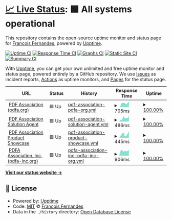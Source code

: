 # [📈 Live Status](https://fernanfs.github.io/www.pdfa.org-monitoring): <!--live status--> **🟩 All systems operational**

This repository contains the open-source uptime monitor and status page for [Francois Fernandes](https://fernanfs.github.io/www.pdfa.org-monitoring), powered by [Upptime](https://github.com/upptime/upptime).

[![Uptime CI](https://github.com/fernanfs/www.pdfa.org-monitoring/workflows/Uptime%20CI/badge.svg)](https://github.com/fernanfs/www.pdfa.org-monitoring/actions?query=workflow%3A%22Uptime+CI%22)
[![Response Time CI](https://github.com/fernanfs/www.pdfa.org-monitoring/workflows/Response%20Time%20CI/badge.svg)](https://github.com/fernanfs/www.pdfa.org-monitoring/actions?query=workflow%3A%22Response+Time+CI%22)
[![Graphs CI](https://github.com/fernanfs/www.pdfa.org-monitoring/workflows/Graphs%20CI/badge.svg)](https://github.com/fernanfs/www.pdfa.org-monitoring/actions?query=workflow%3A%22Graphs+CI%22)
[![Static Site CI](https://github.com/fernanfs/www.pdfa.org-monitoring/workflows/Static%20Site%20CI/badge.svg)](https://github.com/fernanfs/www.pdfa.org-monitoring/actions?query=workflow%3A%22Static+Site+CI%22)
[![Summary CI](https://github.com/fernanfs/www.pdfa.org-monitoring/workflows/Summary%20CI/badge.svg)](https://github.com/fernanfs/www.pdfa.org-monitoring/actions?query=workflow%3A%22Summary+CI%22)

With [Upptime](https://upptime.js.org), you can get your own unlimited and free uptime monitor and status page, powered entirely by a GitHub repository. We use [Issues](https://github.com/fernanfs/www.pdfa.org-monitoring/issues) as incident reports, [Actions](https://github.com/fernanfs/www.pdfa.org-monitoring/actions) as uptime monitors, and [Pages](https://fernanfs.github.io/www.pdfa.org-monitoring) for the status page.

<!--start: status pages-->
<!-- This summary is generated by Upptime (https://github.com/upptime/upptime) -->
<!-- Do not edit this manually, your changes will be overwritten -->
<!-- prettier-ignore -->
| URL | Status | History | Response Time | Uptime |
| --- | ------ | ------- | ------------- | ------ |
| <img alt="" src="https://icons.duckduckgo.com/ip3/www.pdfa.org.ico" height="13"> [PDF Association (pdfa.org)](https://www.pdfa.org) | 🟩 Up | [pdf-association-pdfa-org.yml](https://github.com/fernanfs/www.pdfa.org-monitoring/commits/HEAD/history/pdf-association-pdfa-org.yml) | <details><summary><img alt="Response time graph" src="./graphs/pdf-association-pdfa-org/response-time-week.png" height="20"> 705ms</summary><br><a href="https://status.pdfa.org/history/pdf-association-pdfa-org"><img alt="Response time 911" src="https://img.shields.io/endpoint?url=https%3A%2F%2Fraw.githubusercontent.com%2Ffernanfs%2Fwww.pdfa.org-monitoring%2FHEAD%2Fapi%2Fpdf-association-pdfa-org%2Fresponse-time.json"></a><br><a href="https://status.pdfa.org/history/pdf-association-pdfa-org"><img alt="24-hour response time 1015" src="https://img.shields.io/endpoint?url=https%3A%2F%2Fraw.githubusercontent.com%2Ffernanfs%2Fwww.pdfa.org-monitoring%2FHEAD%2Fapi%2Fpdf-association-pdfa-org%2Fresponse-time-day.json"></a><br><a href="https://status.pdfa.org/history/pdf-association-pdfa-org"><img alt="7-day response time 705" src="https://img.shields.io/endpoint?url=https%3A%2F%2Fraw.githubusercontent.com%2Ffernanfs%2Fwww.pdfa.org-monitoring%2FHEAD%2Fapi%2Fpdf-association-pdfa-org%2Fresponse-time-week.json"></a><br><a href="https://status.pdfa.org/history/pdf-association-pdfa-org"><img alt="30-day response time 794" src="https://img.shields.io/endpoint?url=https%3A%2F%2Fraw.githubusercontent.com%2Ffernanfs%2Fwww.pdfa.org-monitoring%2FHEAD%2Fapi%2Fpdf-association-pdfa-org%2Fresponse-time-month.json"></a><br><a href="https://status.pdfa.org/history/pdf-association-pdfa-org"><img alt="1-year response time 883" src="https://img.shields.io/endpoint?url=https%3A%2F%2Fraw.githubusercontent.com%2Ffernanfs%2Fwww.pdfa.org-monitoring%2FHEAD%2Fapi%2Fpdf-association-pdfa-org%2Fresponse-time-year.json"></a></details> | <details><summary><a href="https://status.pdfa.org/history/pdf-association-pdfa-org">100.00%</a></summary><a href="https://status.pdfa.org/history/pdf-association-pdfa-org"><img alt="All-time uptime 99.93%" src="https://img.shields.io/endpoint?url=https%3A%2F%2Fraw.githubusercontent.com%2Ffernanfs%2Fwww.pdfa.org-monitoring%2FHEAD%2Fapi%2Fpdf-association-pdfa-org%2Fuptime.json"></a><br><a href="https://status.pdfa.org/history/pdf-association-pdfa-org"><img alt="24-hour uptime 100.00%" src="https://img.shields.io/endpoint?url=https%3A%2F%2Fraw.githubusercontent.com%2Ffernanfs%2Fwww.pdfa.org-monitoring%2FHEAD%2Fapi%2Fpdf-association-pdfa-org%2Fuptime-day.json"></a><br><a href="https://status.pdfa.org/history/pdf-association-pdfa-org"><img alt="7-day uptime 100.00%" src="https://img.shields.io/endpoint?url=https%3A%2F%2Fraw.githubusercontent.com%2Ffernanfs%2Fwww.pdfa.org-monitoring%2FHEAD%2Fapi%2Fpdf-association-pdfa-org%2Fuptime-week.json"></a><br><a href="https://status.pdfa.org/history/pdf-association-pdfa-org"><img alt="30-day uptime 100.00%" src="https://img.shields.io/endpoint?url=https%3A%2F%2Fraw.githubusercontent.com%2Ffernanfs%2Fwww.pdfa.org-monitoring%2FHEAD%2Fapi%2Fpdf-association-pdfa-org%2Fuptime-month.json"></a><br><a href="https://status.pdfa.org/history/pdf-association-pdfa-org"><img alt="1-year uptime 99.93%" src="https://img.shields.io/endpoint?url=https%3A%2F%2Fraw.githubusercontent.com%2Ffernanfs%2Fwww.pdfa.org-monitoring%2FHEAD%2Fapi%2Fpdf-association-pdfa-org%2Fuptime-year.json"></a></details>
| <img alt="" src="https://icons.duckduckgo.com/ip3/www.pdfa.org.ico" height="13"> [PDF Association Solution Agent](https://www.pdfa.org/solution-agent/) | 🟩 Up | [pdf-association-solution-agent.yml](https://github.com/fernanfs/www.pdfa.org-monitoring/commits/HEAD/history/pdf-association-solution-agent.yml) | <details><summary><img alt="Response time graph" src="./graphs/pdf-association-solution-agent/response-time-week.png" height="20"> 486ms</summary><br><a href="https://status.pdfa.org/history/pdf-association-solution-agent"><img alt="Response time 873" src="https://img.shields.io/endpoint?url=https%3A%2F%2Fraw.githubusercontent.com%2Ffernanfs%2Fwww.pdfa.org-monitoring%2FHEAD%2Fapi%2Fpdf-association-solution-agent%2Fresponse-time.json"></a><br><a href="https://status.pdfa.org/history/pdf-association-solution-agent"><img alt="24-hour response time 803" src="https://img.shields.io/endpoint?url=https%3A%2F%2Fraw.githubusercontent.com%2Ffernanfs%2Fwww.pdfa.org-monitoring%2FHEAD%2Fapi%2Fpdf-association-solution-agent%2Fresponse-time-day.json"></a><br><a href="https://status.pdfa.org/history/pdf-association-solution-agent"><img alt="7-day response time 486" src="https://img.shields.io/endpoint?url=https%3A%2F%2Fraw.githubusercontent.com%2Ffernanfs%2Fwww.pdfa.org-monitoring%2FHEAD%2Fapi%2Fpdf-association-solution-agent%2Fresponse-time-week.json"></a><br><a href="https://status.pdfa.org/history/pdf-association-solution-agent"><img alt="30-day response time 909" src="https://img.shields.io/endpoint?url=https%3A%2F%2Fraw.githubusercontent.com%2Ffernanfs%2Fwww.pdfa.org-monitoring%2FHEAD%2Fapi%2Fpdf-association-solution-agent%2Fresponse-time-month.json"></a><br><a href="https://status.pdfa.org/history/pdf-association-solution-agent"><img alt="1-year response time 897" src="https://img.shields.io/endpoint?url=https%3A%2F%2Fraw.githubusercontent.com%2Ffernanfs%2Fwww.pdfa.org-monitoring%2FHEAD%2Fapi%2Fpdf-association-solution-agent%2Fresponse-time-year.json"></a></details> | <details><summary><a href="https://status.pdfa.org/history/pdf-association-solution-agent">100.00%</a></summary><a href="https://status.pdfa.org/history/pdf-association-solution-agent"><img alt="All-time uptime 99.93%" src="https://img.shields.io/endpoint?url=https%3A%2F%2Fraw.githubusercontent.com%2Ffernanfs%2Fwww.pdfa.org-monitoring%2FHEAD%2Fapi%2Fpdf-association-solution-agent%2Fuptime.json"></a><br><a href="https://status.pdfa.org/history/pdf-association-solution-agent"><img alt="24-hour uptime 100.00%" src="https://img.shields.io/endpoint?url=https%3A%2F%2Fraw.githubusercontent.com%2Ffernanfs%2Fwww.pdfa.org-monitoring%2FHEAD%2Fapi%2Fpdf-association-solution-agent%2Fuptime-day.json"></a><br><a href="https://status.pdfa.org/history/pdf-association-solution-agent"><img alt="7-day uptime 100.00%" src="https://img.shields.io/endpoint?url=https%3A%2F%2Fraw.githubusercontent.com%2Ffernanfs%2Fwww.pdfa.org-monitoring%2FHEAD%2Fapi%2Fpdf-association-solution-agent%2Fuptime-week.json"></a><br><a href="https://status.pdfa.org/history/pdf-association-solution-agent"><img alt="30-day uptime 100.00%" src="https://img.shields.io/endpoint?url=https%3A%2F%2Fraw.githubusercontent.com%2Ffernanfs%2Fwww.pdfa.org-monitoring%2FHEAD%2Fapi%2Fpdf-association-solution-agent%2Fuptime-month.json"></a><br><a href="https://status.pdfa.org/history/pdf-association-solution-agent"><img alt="1-year uptime 99.93%" src="https://img.shields.io/endpoint?url=https%3A%2F%2Fraw.githubusercontent.com%2Ffernanfs%2Fwww.pdfa.org-monitoring%2FHEAD%2Fapi%2Fpdf-association-solution-agent%2Fuptime-year.json"></a></details>
| <img alt="" src="https://icons.duckduckgo.com/ip3/www.pdfa.org.ico" height="13"> [PDF Association Product Showcase](https://www.pdfa.org/products/) | 🟩 Up | [pdf-association-product-showcase.yml](https://github.com/fernanfs/www.pdfa.org-monitoring/commits/HEAD/history/pdf-association-product-showcase.yml) | <details><summary><img alt="Response time graph" src="./graphs/pdf-association-product-showcase/response-time-week.png" height="20"> 445ms</summary><br><a href="https://status.pdfa.org/history/pdf-association-product-showcase"><img alt="Response time 802" src="https://img.shields.io/endpoint?url=https%3A%2F%2Fraw.githubusercontent.com%2Ffernanfs%2Fwww.pdfa.org-monitoring%2FHEAD%2Fapi%2Fpdf-association-product-showcase%2Fresponse-time.json"></a><br><a href="https://status.pdfa.org/history/pdf-association-product-showcase"><img alt="24-hour response time 795" src="https://img.shields.io/endpoint?url=https%3A%2F%2Fraw.githubusercontent.com%2Ffernanfs%2Fwww.pdfa.org-monitoring%2FHEAD%2Fapi%2Fpdf-association-product-showcase%2Fresponse-time-day.json"></a><br><a href="https://status.pdfa.org/history/pdf-association-product-showcase"><img alt="7-day response time 445" src="https://img.shields.io/endpoint?url=https%3A%2F%2Fraw.githubusercontent.com%2Ffernanfs%2Fwww.pdfa.org-monitoring%2FHEAD%2Fapi%2Fpdf-association-product-showcase%2Fresponse-time-week.json"></a><br><a href="https://status.pdfa.org/history/pdf-association-product-showcase"><img alt="30-day response time 520" src="https://img.shields.io/endpoint?url=https%3A%2F%2Fraw.githubusercontent.com%2Ffernanfs%2Fwww.pdfa.org-monitoring%2FHEAD%2Fapi%2Fpdf-association-product-showcase%2Fresponse-time-month.json"></a><br><a href="https://status.pdfa.org/history/pdf-association-product-showcase"><img alt="1-year response time 818" src="https://img.shields.io/endpoint?url=https%3A%2F%2Fraw.githubusercontent.com%2Ffernanfs%2Fwww.pdfa.org-monitoring%2FHEAD%2Fapi%2Fpdf-association-product-showcase%2Fresponse-time-year.json"></a></details> | <details><summary><a href="https://status.pdfa.org/history/pdf-association-product-showcase">100.00%</a></summary><a href="https://status.pdfa.org/history/pdf-association-product-showcase"><img alt="All-time uptime 99.94%" src="https://img.shields.io/endpoint?url=https%3A%2F%2Fraw.githubusercontent.com%2Ffernanfs%2Fwww.pdfa.org-monitoring%2FHEAD%2Fapi%2Fpdf-association-product-showcase%2Fuptime.json"></a><br><a href="https://status.pdfa.org/history/pdf-association-product-showcase"><img alt="24-hour uptime 100.00%" src="https://img.shields.io/endpoint?url=https%3A%2F%2Fraw.githubusercontent.com%2Ffernanfs%2Fwww.pdfa.org-monitoring%2FHEAD%2Fapi%2Fpdf-association-product-showcase%2Fuptime-day.json"></a><br><a href="https://status.pdfa.org/history/pdf-association-product-showcase"><img alt="7-day uptime 100.00%" src="https://img.shields.io/endpoint?url=https%3A%2F%2Fraw.githubusercontent.com%2Ffernanfs%2Fwww.pdfa.org-monitoring%2FHEAD%2Fapi%2Fpdf-association-product-showcase%2Fuptime-week.json"></a><br><a href="https://status.pdfa.org/history/pdf-association-product-showcase"><img alt="30-day uptime 100.00%" src="https://img.shields.io/endpoint?url=https%3A%2F%2Fraw.githubusercontent.com%2Ffernanfs%2Fwww.pdfa.org-monitoring%2FHEAD%2Fapi%2Fpdf-association-product-showcase%2Fuptime-month.json"></a><br><a href="https://status.pdfa.org/history/pdf-association-product-showcase"><img alt="1-year uptime 99.95%" src="https://img.shields.io/endpoint?url=https%3A%2F%2Fraw.githubusercontent.com%2Ffernanfs%2Fwww.pdfa.org-monitoring%2FHEAD%2Fapi%2Fpdf-association-product-showcase%2Fuptime-year.json"></a></details>
| <img alt="" src="https://icons.duckduckgo.com/ip3/pdfa-inc.org.ico" height="13"> [PDFA Association, Inc. (pdfa-inc.org)](https://pdfa-inc.org) | 🟩 Up | [pdfa-association-inc-pdfa-inc-org.yml](https://github.com/fernanfs/www.pdfa.org-monitoring/commits/HEAD/history/pdfa-association-inc-pdfa-inc-org.yml) | <details><summary><img alt="Response time graph" src="./graphs/pdfa-association-inc-pdfa-inc-org/response-time-week.png" height="20"> 906ms</summary><br><a href="https://status.pdfa.org/history/pdfa-association-inc-pdfa-inc-org"><img alt="Response time 1173" src="https://img.shields.io/endpoint?url=https%3A%2F%2Fraw.githubusercontent.com%2Ffernanfs%2Fwww.pdfa.org-monitoring%2FHEAD%2Fapi%2Fpdfa-association-inc-pdfa-inc-org%2Fresponse-time.json"></a><br><a href="https://status.pdfa.org/history/pdfa-association-inc-pdfa-inc-org"><img alt="24-hour response time 1048" src="https://img.shields.io/endpoint?url=https%3A%2F%2Fraw.githubusercontent.com%2Ffernanfs%2Fwww.pdfa.org-monitoring%2FHEAD%2Fapi%2Fpdfa-association-inc-pdfa-inc-org%2Fresponse-time-day.json"></a><br><a href="https://status.pdfa.org/history/pdfa-association-inc-pdfa-inc-org"><img alt="7-day response time 906" src="https://img.shields.io/endpoint?url=https%3A%2F%2Fraw.githubusercontent.com%2Ffernanfs%2Fwww.pdfa.org-monitoring%2FHEAD%2Fapi%2Fpdfa-association-inc-pdfa-inc-org%2Fresponse-time-week.json"></a><br><a href="https://status.pdfa.org/history/pdfa-association-inc-pdfa-inc-org"><img alt="30-day response time 916" src="https://img.shields.io/endpoint?url=https%3A%2F%2Fraw.githubusercontent.com%2Ffernanfs%2Fwww.pdfa.org-monitoring%2FHEAD%2Fapi%2Fpdfa-association-inc-pdfa-inc-org%2Fresponse-time-month.json"></a><br><a href="https://status.pdfa.org/history/pdfa-association-inc-pdfa-inc-org"><img alt="1-year response time 1180" src="https://img.shields.io/endpoint?url=https%3A%2F%2Fraw.githubusercontent.com%2Ffernanfs%2Fwww.pdfa.org-monitoring%2FHEAD%2Fapi%2Fpdfa-association-inc-pdfa-inc-org%2Fresponse-time-year.json"></a></details> | <details><summary><a href="https://status.pdfa.org/history/pdfa-association-inc-pdfa-inc-org">100.00%</a></summary><a href="https://status.pdfa.org/history/pdfa-association-inc-pdfa-inc-org"><img alt="All-time uptime 99.97%" src="https://img.shields.io/endpoint?url=https%3A%2F%2Fraw.githubusercontent.com%2Ffernanfs%2Fwww.pdfa.org-monitoring%2FHEAD%2Fapi%2Fpdfa-association-inc-pdfa-inc-org%2Fuptime.json"></a><br><a href="https://status.pdfa.org/history/pdfa-association-inc-pdfa-inc-org"><img alt="24-hour uptime 100.00%" src="https://img.shields.io/endpoint?url=https%3A%2F%2Fraw.githubusercontent.com%2Ffernanfs%2Fwww.pdfa.org-monitoring%2FHEAD%2Fapi%2Fpdfa-association-inc-pdfa-inc-org%2Fuptime-day.json"></a><br><a href="https://status.pdfa.org/history/pdfa-association-inc-pdfa-inc-org"><img alt="7-day uptime 100.00%" src="https://img.shields.io/endpoint?url=https%3A%2F%2Fraw.githubusercontent.com%2Ffernanfs%2Fwww.pdfa.org-monitoring%2FHEAD%2Fapi%2Fpdfa-association-inc-pdfa-inc-org%2Fuptime-week.json"></a><br><a href="https://status.pdfa.org/history/pdfa-association-inc-pdfa-inc-org"><img alt="30-day uptime 100.00%" src="https://img.shields.io/endpoint?url=https%3A%2F%2Fraw.githubusercontent.com%2Ffernanfs%2Fwww.pdfa.org-monitoring%2FHEAD%2Fapi%2Fpdfa-association-inc-pdfa-inc-org%2Fuptime-month.json"></a><br><a href="https://status.pdfa.org/history/pdfa-association-inc-pdfa-inc-org"><img alt="1-year uptime 99.96%" src="https://img.shields.io/endpoint?url=https%3A%2F%2Fraw.githubusercontent.com%2Ffernanfs%2Fwww.pdfa.org-monitoring%2FHEAD%2Fapi%2Fpdfa-association-inc-pdfa-inc-org%2Fuptime-year.json"></a></details>

<!--end: status pages-->

[**Visit our status website →**](https://fernanfs.github.io/www.pdfa.org-monitoring)

## 📄 License

- Powered by: [Upptime](https://github.com/upptime/upptime)
- Code: [MIT](./LICENSE) © [Francois Fernandes](https://fernanfs.github.io/www.pdfa.org-monitoring)
- Data in the `./history` directory: [Open Database License](https://opendatacommons.org/licenses/odbl/1-0/)
